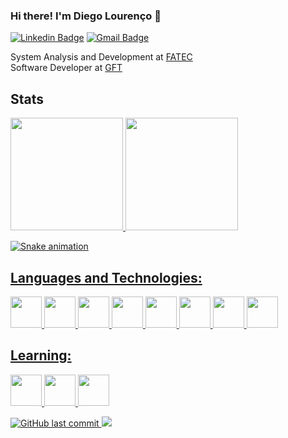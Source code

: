 ### Hi there! I'm Diego Lourenço 👋

[![Linkedin Badge](https://img.shields.io/badge/-Diegoslourenco-blue?style=flat&logo=Linkedin&logoColor=white&link=https://www.linkedin.com/in/Diegoslourenco/)](https://www.linkedin.com/in/Diegoslourenco/)
[![Gmail Badge](https://img.shields.io/badge/-Diegoslourenco-c14438?style=flat&logo=Gmail&logoColor=white&link=mailto:jessicalim813@gmail.com)](mailto:diego.lourenco15@gmail.com)


System Analysis and Development at <a href="http://fatecsorocaba.edu.br/">FATEC</a>
</br>Software Developer at <a href="https://www.gft.com">GFT</a>

## Stats

<div>
<a href="https://github.com/Diegoslourenco">
<img height="180em" src="https://github-readme-stats.vercel.app/api/top-langs/?username=Diegoslourenco&layout=compact&langs_count=10"/>
<img height="180em" src="https://github-readme-stats.vercel.app/api?username=Diegoslourenco&show_icons=true&include_all_commits=true&count_private=true"/>
</div>
  
![Snake animation](https://github.com/Diegoslourenco/Diegoslourenco/blob/output/github-contribution-grid-snake.svg)


## Languages and Technologies:

<img src="https://cdn.jsdelivr.net/gh/devicons/devicon/icons/java/java-plain-wordmark.svg" width="50" height="50"/>   <img src="https://cdn.jsdelivr.net/gh/devicons/devicon/icons/spring/spring-original-wordmark.svg" width="50" height="50" />   <img src="https://cdn.jsdelivr.net/gh/devicons/devicon/icons/jenkins/jenkins-original.svg" width="50" height="50" />   <img src="https://cdn.jsdelivr.net/gh/devicons/devicon/icons/git/git-original.svg" width="50" height="50"/>   <img src="https://cdn.jsdelivr.net/gh/devicons/devicon/icons/python/python-original-wordmark.svg" width="50" height="50"/>   <img src="https://cdn.jsdelivr.net/gh/devicons/devicon/icons/oracle/oracle-original.svg" width="50" height="50"/>   <img src="https://cdn.jsdelivr.net/gh/devicons/devicon/icons/mysql/mysql-plain-wordmark.svg" width="50" height="50"/>   <img src="https://cdn.jsdelivr.net/gh/devicons/devicon/icons/intellij/intellij-plain-wordmark.svg" width="50" height="50"/>

## Learning:

<img src="https://cdn.jsdelivr.net/gh/devicons/devicon/icons/rust/rust-plain.svg" width="50" height="50"/> <img src="https://cdn.jsdelivr.net/gh/devicons/devicon/icons/cucumber/cucumber-plain-wordmark.svg" width="50" height="50"/> <img src="https://cdn.jsdelivr.net/gh/devicons/devicon/icons/amazonwebservices/amazonwebservices-plain-wordmark.svg" width="50" height="50"/>  

  
![GitHub last commit](https://img.shields.io/github/last-commit/Diegoslourenco/Diegoslourenco)  ![](https://visitor-badge.glitch.me/badge?page_id=Diegoslourenco.Diegoslourenco)
